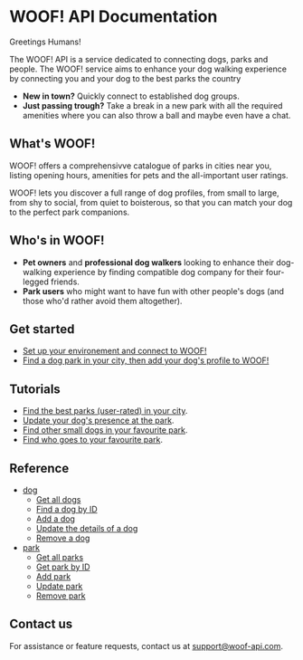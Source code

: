 # WOOF! API Documentation
Greetings Humans! 

The WOOF! API is a service dedicated to connecting dogs, parks and people.
The WOOF! service aims to enhance your dog walking experience by connecting you and your dog to the best parks the country
* **New in town?** Quickly connect to established dog groups.
* **Just passing trough?** Take a break in a new park with all the required amenities where you can also throw a ball and maybe even have a chat.

## What's WOOF!
WOOF! offers a comprehensivve catalogue of parks in cities near you, listing opening hours, amenities for pets and the all-important user ratings. 

WOOF! lets you discover a full range of dog profiles, from small to large, from shy to social, from quiet to boisterous, so that you can match your dog to the perfect park companions.

## Who's in WOOF!
* **Pet owners** and **professional dog walkers** looking to enhance their dog-walking experience by finding compatible dog company for their four-legged friends.
* **Park users** who might want to have fun with other people's dogs (and those who'd rather avoid them altogether).

## Get started
* [Set up your environement and connect to WOOF!](initial-setup.md)
* [Find a dog park in your city, then add your dog's profile to WOOF!](quick-start.md)

## Tutorials
* [Find the best parks (user-rated) in your city](tuto-get-top-rated-park.md).
* [Update your dog's presence at the park](tuto-update-park-presence.md).
* [Find other small dogs in your favourite park](tuto-get-park-small-dogs.md).
* [Find who goes to your favourite park](tuto-get-dogs-by-park.md).

## Reference
* [dog](dog-ref.md)
    * [Get all dogs](dog-get.all-dogs.md)
    * [Find a dog by ID](dog-get-dog-by-id.md)
    * [Add a dog](dog-add-dog.md)
    * [Update the details of a dog](dog-update-dog.md)
    * [Remove a dog](dog-delete-dog.md)
* [park](park-ref.md)
    * [Get all parks](park-get-all-parks.md)
    * [Get park by ID](park-get-park-by-id.md)
    * [Add park](park-add-new-park.md)
    * [Update park](park-update-park.md)
    * [Remove park](park-delete-park.md)

## Contact us
For assistance or feature requests, contact us at <support@woof-api.com>.
